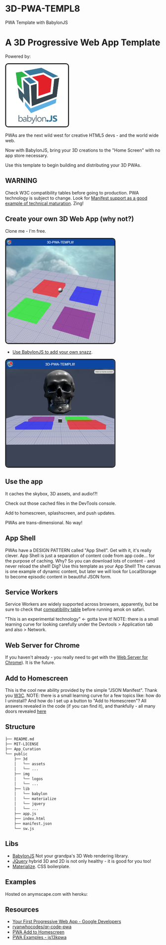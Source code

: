 # 3D-PWA-TEMPL8
PWA Template with BabylonJS
# A 3D Progressive Web App Template

Powered by:

[<img src="curio/logo1.png" width="200" border="3" style="border-radius: 10px;">](https://www.babylonjs.com/)

PWAs are the next wild west for creative HTML5 devs - and the world wide web. 

Now with BabylonJS, bring your 3D creations to the "Home Screen" with no app store necessary.

Use this template to begin building and distributing your 3D PWAs. 


## WARNING

Check W3C compatibility tables before going to production. PWA technology is subject to change. Look for [Manifest support as a good example of technical maturation](https://developer.mozilla.org/en-US/docs/Web/Manifest#Browser_compatibility). Zing!


## Create your own 3D Web App (why not?)

Clone me - I'm free.  

<img src="curio/curio2.png" width="350" border="3" style="border-radius: 10px;">

- [Use BabylonJS to add your own snazz](https://doc.babylonjs.com/).

<img src="curio/curio5.png" width="350" border="3" style="border-radius: 10px;">


## Use the app

It caches the skybox, 3D assets, and audio!?!

Check out those cached files in the DevTools console.

Add to homescreen, splashscreen, and push updates.

PWAs are trans-dimensional. No way!


## App Shell

PWAs have a DESIGN PATTERN called "App Shell". Get with it, it's really clever. App Shell is just a separation of content code from app code... for the purpose of caching. Why? So you can download lots of content - and never reload the shell! Dig? Use this template as your App Shell! The canvas is one example of dynamic content, but later we will look for LocalStorage to become episodic content in beautiful JSON form.


## Service Workers

Service Workers are widely supported across browsers, apparently, but be sure to check that [compatibility table](https://developer.mozilla.org/en-US/docs/Web/API/ServiceWorker#Browser_compatibility) before running amok on safari. 

"This is an experimental technology" <- gotta love it!
NOTE: there is a small learning curve for looking carefully under the Devtools > Application tab and also > Network.


## Web Server for Chrome

If you haven't already - you really need to get with the [Web Server for Chrome](https://developers.google.com/web/fundamentals/codelabs/your-first-pwapp/#install_and_verify_web_server)). It is the future.


## Add to Homescreen

This is the cool new ability provided by the simple "JSON Manifest". Thank you [W3C](https://www.w3.org/TR/appmanifest/). 
NOTE: there is a small learning curve for a few topics like: how do I uninstall? And how do I set up a button to "Add to Homescreen"? All answers revealed in the code (if you can find it), and thankfully - all many doors revealed [here](https://developer.mozilla.org/en-US/docs/Web/Apps/Progressive/Installable_PWAs)


## Structure

```
├── README.md
├── MIT-LICENSE
├── App_Curation
└── public
    ├── 3d
    │   └── assets
    │   └── ...
    ├── img
    │   └── logos
    │   └── ...
    ├── lib
    │   └── babylon
    │   └── materialize
    │   └── jquery
    │   └── ...
    ├── app.js
    ├── index.html
    ├── manifest.json
    └── sw.js
```


## Libs

- [BabylonJS](https://www.babylonjs.com/) Not your grandpa's 3D Web rendering library.
- [JQuery](https://jquery.com/) hybrid 3D and 2D is not only healthy - it is good for you too!
- [Materialize](http://materializecss.com/). CSS boilerplate.


## Examples

Hosted on anymscape.com with heroku:


## Resources

- [Your First Progressive Web App - Google Developers](https://developers.google.com/web/fundamentals/codelabs/your-first-pwapp/)
- [ryanwhocodes/qr-code-pwa](https://github.com/ryanwhocodes/qr-code-pwa)
- [PWA Add to Homescreen](https://developers.google.com/web/fundamentals/app-install-banners/#test)
- [PWA Examples - js13kpwa](https://github.com/mdn/pwa-examples)
